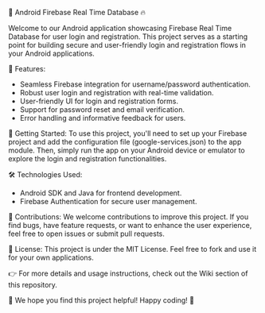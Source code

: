 📱 Android Firebase Real Time Database 🔥

Welcome to our Android application showcasing Firebase Real Time Database for user login and registration. This project serves as a starting point for building secure and user-friendly login and registration flows in your Android applications.

🔑 Features:
- Seamless Firebase integration for username/password authentication.
- Robust user login and registration with real-time validation.
- User-friendly UI for login and registration forms.
- Support for password reset and email verification.
- Error handling and informative feedback for users.

🚀 Getting Started:
To use this project, you'll need to set up your Firebase project and add the configuration file (google-services.json) to the app module. Then, simply run the app on your Android device or emulator to explore the login and registration functionalities.

🛠️ Technologies Used:
- Android SDK and Java for frontend development.
- Firebase Authentication for secure user management.

🙏 Contributions:
We welcome contributions to improve this project. If you find bugs, have feature requests, or want to enhance the user experience, feel free to open issues or submit pull requests.

📝 License:
This project is under the MIT License. Feel free to fork and use it for your own applications.

👉 For more details and usage instructions, check out the Wiki section of this repository.

🌟 We hope you find this project helpful! Happy coding! 🚀
